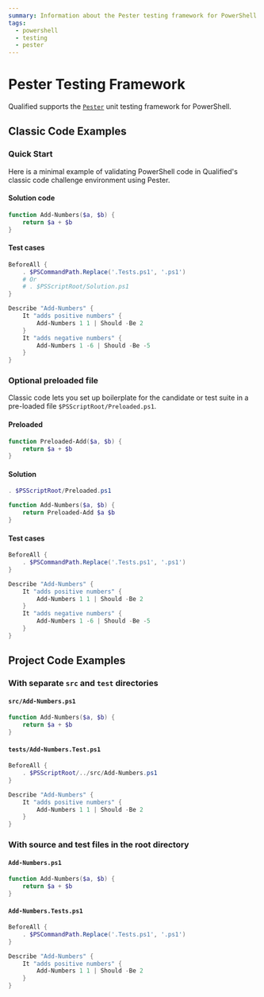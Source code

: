 ```yaml
---
summary: Information about the Pester testing framework for PowerShell
tags:
  - powershell
  - testing
  - pester
---
```


# Pester Testing Framework

Qualified supports the [`Pester`](https://github.com/pester/Pester) unit testing framework for PowerShell.

## Classic Code Examples

### Quick Start

Here is a minimal example of validating PowerShell code in Qualified's classic code challenge environment using Pester.

#### Solution code

```powershell
function Add-Numbers($a, $b) {
    return $a + $b
}
```

#### Test cases

```powershell
BeforeAll {
    . $PSCommandPath.Replace('.Tests.ps1', '.ps1')
    # Or
    # . $PSScriptRoot/Solution.ps1
}

Describe "Add-Numbers" {
    It "adds positive numbers" {
        Add-Numbers 1 1 | Should -Be 2
    }
    It "adds negative numbers" {
        Add-Numbers 1 -6 | Should -Be -5
    }
}
```

### Optional preloaded file

Classic code lets you set up boilerplate for the candidate or test suite in a pre-loaded file `$PSScriptRoot/Preloaded.ps1`.

#### Preloaded

```powershell
function Preloaded-Add($a, $b) {
    return $a + $b
}
```

#### Solution

```powershell
. $PSScriptRoot/Preloaded.ps1

function Add-Numbers($a, $b) {
    return Preloaded-Add $a $b
}
```

#### Test cases

```powershell
BeforeAll {
    . $PSCommandPath.Replace('.Tests.ps1', '.ps1')
}

Describe "Add-Numbers" {
    It "adds positive numbers" {
        Add-Numbers 1 1 | Should -Be 2
    }
    It "adds negative numbers" {
        Add-Numbers 1 -6 | Should -Be -5
    }
}
```

## Project Code Examples

### With separate `src` and `test` directories

#### `src/Add-Numbers.ps1`

```powershell
function Add-Numbers($a, $b) {
    return $a + $b
}
```

#### `tests/Add-Numbers.Test.ps1`

```powershell
BeforeAll {
    . $PSScriptRoot/../src/Add-Numbers.ps1
}

Describe "Add-Numbers" {
    It "adds positive numbers" {
        Add-Numbers 1 1 | Should -Be 2
    }
}
```

### With source and test files in the root directory

#### `Add-Numbers.ps1`

```powershell
function Add-Numbers($a, $b) {
    return $a + $b
}
```

#### `Add-Numbers.Tests.ps1`

```powershell
BeforeAll {
    . $PSCommandPath.Replace('.Tests.ps1', '.ps1')
}

Describe "Add-Numbers" {
    It "adds positive numbers" {
        Add-Numbers 1 1 | Should -Be 2
    }
}
```
